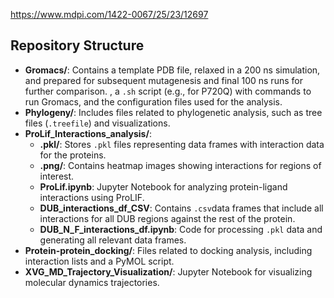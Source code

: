 https://www.mdpi.com/1422-0067/25/23/12697

## Repository Structure
- **Gromacs/**: Contains a template PDB file, relaxed in a 200 ns simulation, and prepared for subsequent mutagenesis and final 100 ns runs for further comparison. , a `.sh` script (e.g., for P720Q) with commands to run Gromacs, and the configuration files used for the analysis.
- **Phylogeny/**: Includes files related to phylogenetic analysis, such as tree files (`.treefile`) and visualizations.
- **ProLif_Interactions_analysis/**:
  - **.pkl/**: Stores `.pkl` files representing data frames with interaction data for the proteins.
  - **.png/**: Contains heatmap images showing interactions for regions of interest.
  - **ProLif.ipynb**: Jupyter Notebook for analyzing protein-ligand interactions using ProLIF.
  - **DUB_interactions_df_CSV**: Contains `.csv`data frames that include all interactions for all DUB regions against the rest of the protein.
  - **DUB_N_F_interactions_df.ipynb**: Code for processing `.pkl` data and generating all relevant data frames.
- **Protein-protein_docking/**: Files related to docking analysis, including interaction lists and a PyMOL script.
- **XVG_MD_Trajectory_Visualization/**: Jupyter Notebook for visualizing molecular dynamics trajectories.


